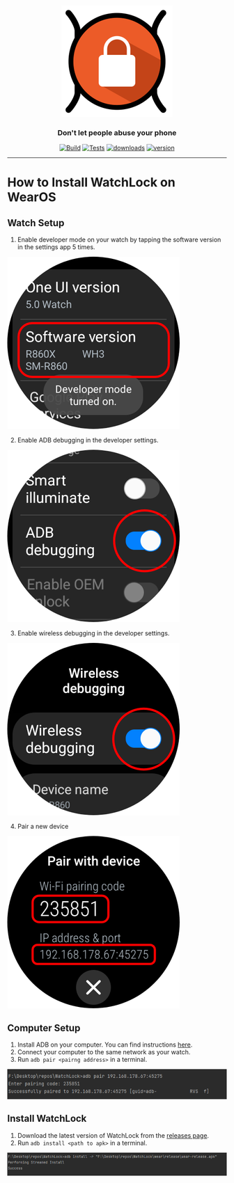 <div id="logo" align="center">
  <a href="https://github.com/emilkrebs/WatchLock" target="_blank" rel="noopener noreferrer">
   <img width="256" alt="WatchLock Logo" src="./images/WatchLock.png">
 </a>
  <h3>
    Don't let people abuse your phone
  </h3>
</div>

<div id="badges" align="center">

[![Build](https://github.com/emilkrebs/generator-discord/actions/workflows/build.yml/badge.svg)](https://github.com/emilkrebs/generator-discord/actions/workflows/build.yml)
[![Tests](https://github.com/emilkrebs/generator-discord/actions/workflows/test.yml/badge.svg)](https://github.com/emilkrebs/generator-discord/actions/workflows/test.yml)
[![downloads](https://img.shields.io/npm/dw/generator-discord?color=orange)](https://www.npmjs.com/package/generator-discord)
[![version](https://img.shields.io/npm/v/generator-discord)](https://www.npmjs.com/package/generator-discord)

</div>

<hr>

# How to Install WatchLock on WearOS

## Watch Setup
1. Enable developer mode on your watch by tapping the software version in the settings app 5 times.

![Enable Developer Options](./images/enable_developer_options.png)

2. Enable ADB debugging in the developer settings.

![Enable ADB Debugging](./images/enable_adb_debugging.png)

3. Enable wireless debugging in the developer settings.

![Enable Wireless Debugging](./images/enable_wireless_debugging.png)

4. Pair a new device

![Pair a new device](./images/pair_new_device.png)


## Computer Setup

1. Install ADB on your computer. You can find instructions [here](https://developer.android.com/tools/adb).
2. Connect your computer to the same network as your watch.
3. Run `adb pair <pairng address>` in a terminal.

![Pairing Terminal](./images/pairing_terminal.png)

## Install WatchLock 

1. Download the latest version of WatchLock from the [releases page](link).
2. Run `adb install <path to apk>` in a terminal.

![Install Terminal](./images/installing_terminal.png)
